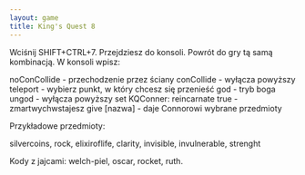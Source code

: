 ```yaml
---
layout: game
title: King's Quest 8
---
```


Wciśnij SHIFT+CTRL+7. Przejdziesz do konsoli. Powrót do gry tą samą 
kombinacją. W konsoli wpisz:

noConCollide 			- przechodzenie przez ściany
conCollide 			- wyłącza powyższy
teleport 				- wybierz punkt, w który 
chcesz 
				  się przenieść
god 				- tryb boga
ungod 				- wyłącza powyższy
set KQConner: reincarnate true	- zmartwychwstajesz
give [nazwa] 			- daje Connorowi wybrane 
				  przedmioty

Przykładowe przedmioty:

silvercoins, rock, elixiroflife, clarity,
invisible, invulnerable, strenght

Kody z jajcami: welch-piel, oscar, rocket, ruth.
